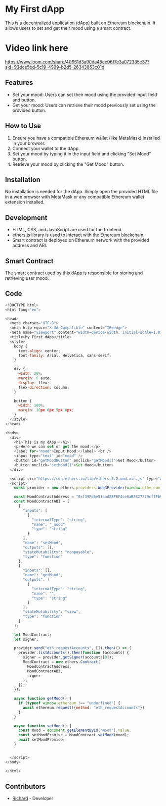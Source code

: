 # My First dApp

This is a decentralized application (dApp) built on Ethereum blockchain. It allows users to set and get their mood using a smart contract.

# Video link here 

https://www.loom.com/share/40661d3a90da45ce96f7e3a072335c37?sid=93dce5bd-5c19-4999-b2d5-26343853c01d

## Features

- Set your mood: Users can set their mood using the provided input field and button.
- Get your mood: Users can retrieve their mood previously set using the provided button.

## How to Use

1. Ensure you have a compatible Ethereum wallet (like MetaMask) installed in your browser.
2. Connect your wallet to the dApp.
3. Set your mood by typing it in the input field and clicking "Set Mood" button.
4. Retrieve your mood by clicking the "Get Mood" button.

## Installation

No installation is needed for the dApp. Simply open the provided HTML file in a web browser with MetaMask or any compatible Ethereum wallet extension installed.

## Development

- HTML, CSS, and JavaScript are used for the frontend.
- ethers.js library is used to interact with the Ethereum blockchain.
- Smart contract is deployed on Ethereum network with the provided address and ABI.

## Smart Contract

The smart contract used by this dApp is responsible for storing and retrieving user mood.

## Code 

```javascript
<!DOCTYPE html>
<html lang="en">

<head>
  <meta charset="UTF-8">
  <meta http-equiv="X-UA-Compatible" content="IE=edge">
  <meta name="viewport" content="width=device-width, initial-scale=1.0">
  <title>My First dApp</title>
  <style>
    body {
      text-align: center;
      font-family: Arial, Helvetica, sans-serif;
    } 

    div {
      width: 20%;
      margin: 0 auto;
      display: flex;
      flex-direction: column;
    }

    button {
      width: 100%;
      margin: 10px 0px 5px 0px;
    }
  </style>
</head>

<body>
  <div>
    <h1>This is my dApp!</h1>
    <p>Here we can set or get the mood:</p>
    <label for="mood">Input Mood:</label> <br />
    <input type="text" id="mood" />
    <button id="getMoodButton" onclick="getMood()">Get Mood</button>
    <button onclick="setMood()">Set Mood</button>
  </div>

  <script src="https://cdn.ethers.io/lib/ethers-5.2.umd.min.js" type="application/javascript"></script>
  <script>
    const provider = new ethers.providers.Web3Provider(window.ethereum);

    const MoodContractAddress = "0xf39Fd6e51aad88F6F4ce6aB8827279cffFb92266";
    const MoodContractABI = [
      {
        "inputs": [
          {
            "internalType": "string",
            "name": "_mood",
            "type": "string"
          }
        ],
        "name": "setMood",
        "outputs": [],
        "stateMutability": "nonpayable",
        "type": "function"
      },
      {
        "inputs": [],
        "name": "getMood",
        "outputs": [
          {
            "internalType": "string",
            "name": "",
            "type": "string"
          }
        ],
        "stateMutability": "view",
        "type": "function"
      }
    ];

    let MoodContract;
    let signer;

    provider.send("eth_requestAccounts", []).then(() => {
      provider.listAccounts().then(function (accounts) {
        signer = provider.getSigner(accounts[0]);
        MoodContract = new ethers.Contract(
          MoodContractAddress,
          MoodContractABI,
          signer
        );
      });
    });

    async function getMood() {
      if (typeof window.ethereum !== "underfined") {
        await ethereum.request({method: "eth_requestAccounts"})
      }
    }

    async function setMood() {
      const mood = document.getElementById("mood").value;
      const setMoodPromise = MoodContract.setMood(mood);
      await setMoodPromise;
    }


  </script>
</body>

</html>
````
## Contributors

- [Richard](@Chard12) - Developer
